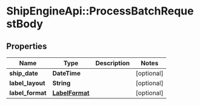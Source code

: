 # ShipEngineApi::ProcessBatchRequestBody

## Properties
Name | Type | Description | Notes
------------ | ------------- | ------------- | -------------
**ship_date** | **DateTime** |  | [optional] 
**label_layout** | **String** |  | [optional] 
**label_format** | [**LabelFormat**](LabelFormat.md) |  | [optional] 



